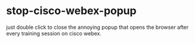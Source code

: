 # stop-cisco-webex-popup
just double click to close the annoying popup that opens the browser after every training session on cisco webex.
